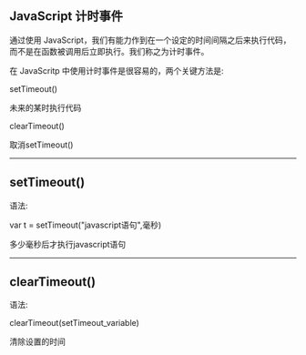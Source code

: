 ## JavaScript 计时事件

通过使用 JavaScript，我们有能力作到在一个设定的时间间隔之后来执行代码，而不是在函数被调用后立即执行。我们称之为计时事件。

在 JavaScritp 中使用计时事件是很容易的，两个关键方法是:

setTimeout\(\)

未来的某时执行代码

clearTimeout\(\)

取消setTimeout\(\)

---

## setTimeout\(\)

语法:

var t = setTimeout\("javascript语句",毫秒\)

多少毫秒后才执行javascript语句

---

## clearTimeout\(\)

语法:

clearTimeout\(setTimeout\_variable\)

清除设置的时间



